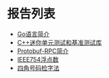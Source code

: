 报告列表
========

- [Go语言简介](http://go-talks.appspot.com/github.com/chai2010/talks/chai2010-golang-intro.slide)
- [C++迷你单元测试和基准测试库](http://go-talks.appspot.com/github.com/chai2010/talks/chai2010-cc-mini-test-intro.slide)
- [Protobuf-RPC简介](http://go-talks.appspot.com/github.com/chai2010/talks/chai2010-protorpc-intro.slide)
- [IEEE754浮点数](https://github.com/chai2010/talks/blob/master/IEEE754%E6%B5%AE%E7%82%B9%E6%95%B0.pdf)
- [四角号码检字法](https://github.com/chai2010/talks/blob/master/%E5%9B%9B%E8%A7%92%E5%8F%B7%E7%A0%81%E6%A3%80%E5%AD%97%E6%B3%95.pdf)
